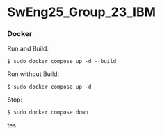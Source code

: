 # SwEng25_Group_23_IBM

### Docker

Run and Build:

```console
$ sudo docker compose up -d --build
```

Run without Build:

```console
$ sudo docker compose up -d
```

Stop:

```console
$ sudo docker compose down
```

tes
